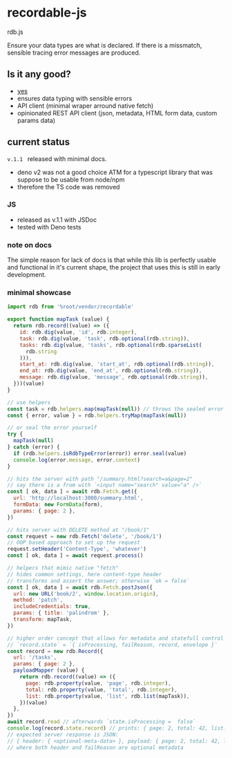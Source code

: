 # recordable-js
rdb.js

Ensure your data types are what is declared. If there is a missmatch, sensible tracing error messages are produced.

## Is it any good?
- [yes](https://news.ycombinator.com/item?id=3067434)
- ensures data typing with sensible errors
- API client (minimal wraper arround native fetch)
- opinionated REST API client (json, metadata, HTML form data, custom params data)

## current status
`v.1.1 ` released with minimal docs.

- deno v2 was not a good choice ATM for a typescript library that was suppose to be usable from node/npm
- therefore the TS code was removed

### JS
- released as v.1.1 with JSDoc
- tested with Deno tests

### note on docs
The simple reason for lack of docs is that while this lib is perfectly usable and functional in it's current shape, the project that uses this is still in early development.

### minimal showcase
```js
import rdb from '%root/vendor/recordable'

export function mapTask (value) {
  return rdb.record((value) => ({
    id: rdb.dig(value, 'id', rdb.integer),
    task: rdb.dig(value, 'task', rdb.optional(rdb.string)),
    tasks: rdb.dig(value, 'tasks', rdb.optional(rdb.sparseList(
      rdb.string
    ))),
    start_at: rdb.dig(value, 'start_at', rdb.optional(rdb.string)),
    end_at: rdb.dig(value, 'end_at', rdb.optional(rdb.string)),
    message: rdb.dig(value, 'message', rdb.optional(rdb.string)),
  }))(value)
}

// use helpers
const task = rdb.helpers.map(mapTask(null)) // throws the sealed error
const { error, value } = rdb.helpers.tryMap(mapTask(null))

// or seal the error yourself
try {
  mapTask(null)
} catch (error) {
  if (rdb.helpers.isRdbTypeError(error)) error.seal(value)
  console.log(error.message, error.context)
}

// hits the server with path "/summary.html?search=a&page=2"
// say there is a from with `<input name="search" value="a" />`
const [ ok, data ] = await rdb.Fetch.get({
  url: 'http://localhost:3000/summary.html',
  formData: new FormData(form), 
  params: { page: 2 },
})

// hits server with DELETE method at "/book/1"
const request = new rdb.Fetch('delete', '/book/1')
// OOP based approach to set up the request
request.setHeader('Content-Type', 'whatever')
const [ ok, data ] = await request.process()

// helpers that mimic native "fetch"
// hides common settings, here content-type header
// transforms and assert the answer; otherwise `ok = false`
const [ ok, data ] = await rdb.Fetch.postJson({
  url: new URL('book/2', window.location.origin),
  method: 'patch',
  includeCredentials: true,
  params: { title: 'palindrom' },
  transform: mapTask,
})

// higher order concept that allows for metadata and statefull control
// `record.state` = `{ isProcessing, failReason, record, envelope }`
const record = new rdb.Record({
  url: '/tasks',
  params: { page: 2 },
  payloadMapper (value) {
    return rdb.record((value) => ({
      page: rdb.property(value, 'page', rdb.integer),
      total: rdb.property(value, 'total', rdb.integer),
      list: rdb.property(value, 'list', rdb.list(mapTask)),
    })(value)
  },
})
await record.read // afterwards `state.isProcessing =  false`
console.log(record.state.record) // prints: { page: 2, total: 42, list: [ { id: 1, ...}, ... ] }
// expected server response is JSON:
// { header: { <optional-meta-data> }, payload: { page: 2, total: 42, list: [ ... ], failReason: undefined }
// where both header and failReason are optional metadata
```
